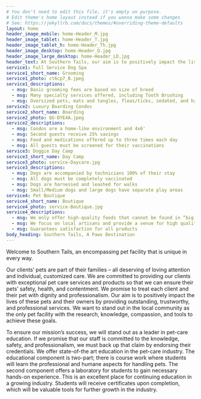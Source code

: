 ```yaml
---
# You don't need to edit this file, it's empty on purpose.
# Edit theme's home layout instead if you wanna make some changes
# See: https://jekyllrb.com/docs/themes/#overriding-theme-defaults
layout: home
header_image_mobile: home-Header_M.jpg
header_image_tablet: home-Header_T.jpg
header_image_tablet_h: home-Header_Th.jpg
header_image_desktop: home-Header_D.jpg
header_image_large_desktop: home-Header_LD.jpg
header_text: At Southern Tails, our aim is to positively impact the lives of dogs and their owners by providing outstanding, trustworthy, and professional services. 
service1: Full Service Dog Spa
service1_short_name: Grooming
service1_photo: ct6cp7_B.jpeg
service1_descriptions: 
  - msg: Basic grooming fees are based on size of breed
  - msg: Many specialty services offered, including Tooth Brushing
  - msg: Oversized pets, mats and tangles, fleas/ticks, sedated, and hard to handle animals may incur additional charges
service2: Luxury Boarding Condos
service2_short_name: Boarding
service2_photo: QG-DYE4A.jpeg
service2_descriptions:
  - msg: Condos are a home-like environment and 4x6'
  - msg: Second guests receive 25% savings
  - msg: Food and medications offered up to three times each day
  - msg: All guests must be screened for their vaccinations
service3: Doggie Day Camp
service3_short_name: Day Camp
service3_photo: service-Daycare.jpg
service3_descriptions:
  - msg: Dogs are accompanied by technicians 100% of their stay
  - msg: All dogs must be completely vaccinated
  - msg: Dogs are harnessed and leashed for walks
  - msg: Small/Medium dogs and large dogs have separate play areas 
service4: Pet Boutique
service4_short_name: Boutique
service4_photo: service-Boutique.jpg
service4_descriptions:
  - msg: We only offer high-quality foods that cannot be found in “big box” stores
  - msg: We focus on local artisans and provide a venue for high quality craftmanship dedicated to pets
  - msg: Guarantees satisfaction for all products
body_heading: Southern Tails, A Paws Destination
---
```

Welcome to Southern Tails, an encompassing pet facility that is unique in every way.

Our clients’ pets are part of their families – all deserving of loving attention and individual, customized care. We are committed to providing our clients with exceptional pet care services and products so that we can ensure their pets’ safety, health, and contentment. We promise to treat each client and their pet with dignity and professionalism. Our aim is to positively impact the lives of these pets and their owners by providing outstanding, trustworthy, and professional services. We want to stand out in the local community as the only pet facility with the research, knowledge, compassion, and tools to achieve these goals.

To ensure our mission’s success, we will stand out as a leader in pet-care education. If we promise that our staff is committed to the knowledge, safety, and professionalism, we must back up that claim by endorsing their credentials. We offer state-of-the art education in the pet-care industry. The educational component is two-part; there is course work where students will learn the professional and humane aspects for handling pets. The second component offers a laboratory for students to gain necessary hands-on experience. This is an excellent place for continuing education in a growing industry. Students will receive certificates upon completion, which will be valuable tools for further growth in the industry. 
